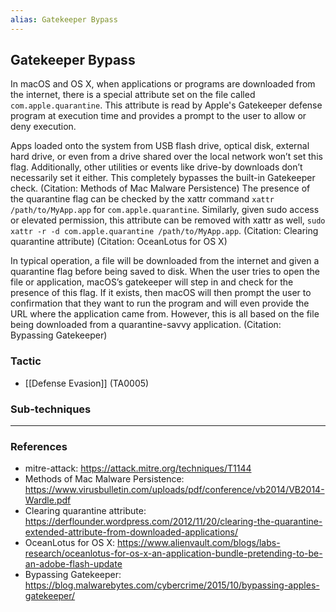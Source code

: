 ```yaml
---
alias: Gatekeeper Bypass
---
```


## Gatekeeper Bypass

In macOS and OS X, when applications or programs are downloaded from the internet, there is a special attribute set on the file called <code>com.apple.quarantine</code>. This attribute is read by Apple's Gatekeeper defense program at execution time and provides a prompt to the user to allow or deny execution. 

Apps loaded onto the system from USB flash drive, optical disk, external hard drive, or even from a drive shared over the local network won’t set this flag. Additionally, other utilities or events like drive-by downloads don’t necessarily set it either. This completely bypasses the built-in Gatekeeper check. (Citation: Methods of Mac Malware Persistence) The presence of the quarantine flag can be checked by the xattr command <code>xattr /path/to/MyApp.app</code> for <code>com.apple.quarantine</code>. Similarly, given sudo access or elevated permission, this attribute can be removed with xattr as well, <code>sudo xattr -r -d com.apple.quarantine /path/to/MyApp.app</code>. (Citation: Clearing quarantine attribute) (Citation: OceanLotus for OS X)
 
In typical operation, a file will be downloaded from the internet and given a quarantine flag before being saved to disk. When the user tries to open the file or application, macOS’s gatekeeper will step in and check for the presence of this flag. If it exists, then macOS will then prompt the user to confirmation that they want to run the program and will even provide the URL where the application came from. However, this is all based on the file being downloaded from a quarantine-savvy application. (Citation: Bypassing Gatekeeper)


### Tactic

- [[Defense Evasion]] (TA0005)

### Sub-techniques


---
### References

- mitre-attack: https://attack.mitre.org/techniques/T1144
- Methods of Mac Malware Persistence: https://www.virusbulletin.com/uploads/pdf/conference/vb2014/VB2014-Wardle.pdf
- Clearing quarantine attribute: https://derflounder.wordpress.com/2012/11/20/clearing-the-quarantine-extended-attribute-from-downloaded-applications/
- OceanLotus for OS X: https://www.alienvault.com/blogs/labs-research/oceanlotus-for-os-x-an-application-bundle-pretending-to-be-an-adobe-flash-update
- Bypassing Gatekeeper: https://blog.malwarebytes.com/cybercrime/2015/10/bypassing-apples-gatekeeper/
